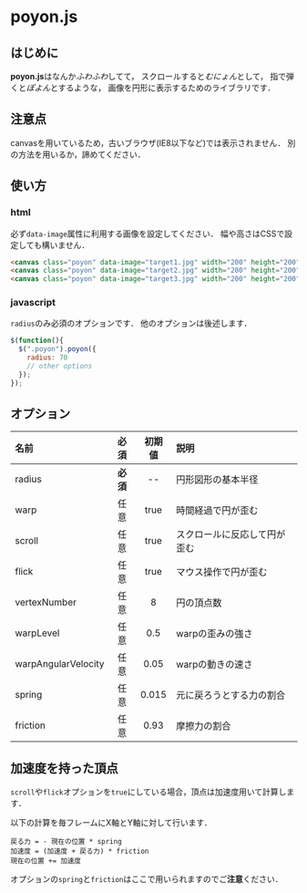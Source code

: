 poyon.js
========================================
はじめに
----------------------------------------
**poyon.js**はなんか*ふわふわ*してて，
スクロールすると*むにょん*として，
指で弾くと*ぽよん*とするような，
画像を円形に表示するためのライブラリです．


注意点
----------------------------------------
canvasを用いているため，古いブラウザ(IE8以下など)では表示されません．
別の方法を用いるか，諦めてください．

使い方
----------------------------------------

### html
必ず`data-image`属性に利用する画像を設定してください．
幅や高さはCSSで設定しても構いません．

```html
<canvas class="poyon" data-image="target1.jpg" width="200" height="200"></canvas>
<canvas class="poyon" data-image="target2.jpg" width="200" height="200"></canvas>
<canvas class="poyon" data-image="target3.jpg" width="200" height="200"></canvas>
```

### javascript
`radius`のみ必須のオプションです．
他のオプションは後述します．
```javascript
$(function(){
  $(".poyon").poyon({
    radius: 70
    // other options
  });
});
```

オプション
----------------------------------------
|名前|必須|初期値|説明|
|:---|:--:|:--:|:---|
|radius|**必須**|--|円形図形の基本半径|
|warp|任意|true|時間経過で円が歪む|
|scroll|任意|true|スクロールに反応して円が歪む|
|flick|任意|true|マウス操作で円が歪む|
|vertexNumber|任意|8|円の頂点数|
|warpLevel|任意|0.5|warpの歪みの強さ|
|warpAngularVelocity|任意|0.05|warpの動きの速さ|
|spring|任意|0.015|元に戻ろうとする力の割合|
|friction|任意|0.93|摩擦力の割合|

加速度を持った頂点
----------------------------------------
`scroll`や`flick`オプションを`true`にしている場合，頂点は加速度用いて計算します．

以下の計算を毎フレームにX軸とY軸に対して行います．
```
戻る力 = - 現在の位置 * spring
加速度 = (加速度 + 戻る力) * friction
現在の位置 += 加速度
```
オプションの`spring`と`friction`はここで用いられますのでご**注意**ください．
